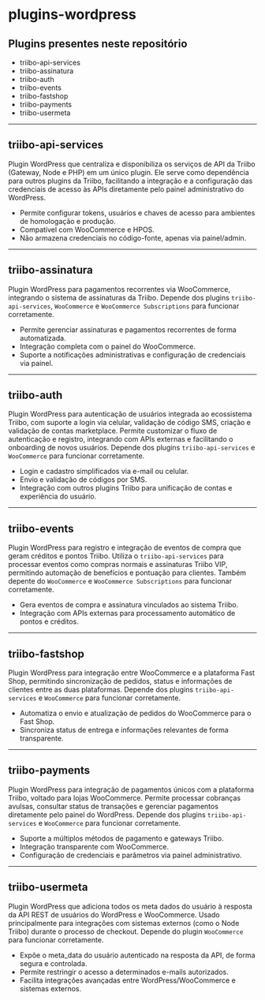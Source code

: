 # plugins-wordpress

## Plugins presentes neste repositório

- triibo-api-services
- triibo-assinatura
- triibo-auth
- triibo-events
- triibo-fastshop
- triibo-payments
- triibo-usermeta

---

## triibo-api-services

Plugin WordPress que centraliza e disponibiliza os serviços de API da Triibo (Gateway, Node e PHP) em um único plugin. Ele serve como dependência para outros plugins da Triibo, facilitando a integração e a configuração das credenciais de acesso às APIs diretamente pelo painel administrativo do WordPress.
- Permite configurar tokens, usuários e chaves de acesso para ambientes de homologação e produção.
- Compatível com WooCommerce e HPOS.
- Não armazena credenciais no código-fonte, apenas via painel/admin.

---

## triibo-assinatura

Plugin WordPress para pagamentos recorrentes via WooCommerce, integrando o sistema de assinaturas da Triibo. Depende dos plugins `triibo-api-services`, `WooCommerce` e `WooCommerce Subscriptions` para funcionar corretamente.
- Permite gerenciar assinaturas e pagamentos recorrentes de forma automatizada.
- Integração completa com o painel do WooCommerce.
- Suporte a notificações administrativas e configuração de credenciais via painel.

---

## triibo-auth

Plugin WordPress para autenticação de usuários integrada ao ecossistema Triibo, com suporte a login via celular, validação de código SMS, criação e validação de contas marketplace. Permite customizar o fluxo de autenticação e registro, integrando com APIs externas e facilitando o onboarding de novos usuários. Depende dos plugins `triibo-api-services` e `WooCommerce` para funcionar corretamente.
- Login e cadastro simplificados via e-mail ou celular.
- Envio e validação de códigos por SMS.
- Integração com outros plugins Triibo para unificação de contas e experiência do usuário.

---

## triibo-events

Plugin WordPress para registro e integração de eventos de compra que geram créditos e pontos Triibo. Utiliza o `triibo-api-services` para processar eventos como compras normais e assinaturas Triibo VIP, permitindo automação de benefícios e pontuação para clientes. Também depente do `WooCommerce` e `WooCommerce Subscriptions` para funcionar corretamente.
- Gera eventos de compra e assinatura vinculados ao sistema Triibo.
- Integração com APIs externas para processamento automático de pontos e créditos.

---

## triibo-fastshop

Plugin WordPress para integração entre WooCommerce e a plataforma Fast Shop, permitindo sincronização de pedidos, status e informações de clientes entre as duas plataformas. Depende dos plugins `triibo-api-services` e `WooCommerce` para funcionar corretamente.
- Automatiza o envio e atualização de pedidos do WooCommerce para o Fast Shop.
- Sincroniza status de entrega e informações relevantes de forma transparente.

---

## triibo-payments

Plugin WordPress para integração de pagamentos únicos com a plataforma Triibo, voltado para lojas WooCommerce. Permite processar cobranças avulsas, consultar status de transações e gerenciar pagamentos diretamente pelo painel do WordPress. Depende dos plugins `triibo-api-services` e `WooCommerce` para funcionar corretamente.
- Suporte a múltiplos métodos de pagamento e gateways Triibo.
- Integração transparente com WooCommerce.
- Configuração de credenciais e parâmetros via painel administrativo.

---

## triibo-usermeta

Plugin WordPress que adiciona todos os meta dados do usuário à resposta da API REST de usuários do WordPress e WooCommerce. Usado principalmente para integrações com sistemas externos (como o Node Triibo) durante o processo de checkout. Depende do plugin `WooCommerce` para funcionar corretamente.
- Expõe o meta_data do usuário autenticado na resposta da API, de forma segura e controlada.
- Permite restringir o acesso a determinados e-mails autorizados.
- Facilita integrações avançadas entre WordPress/WooCommerce e sistemas externos.
